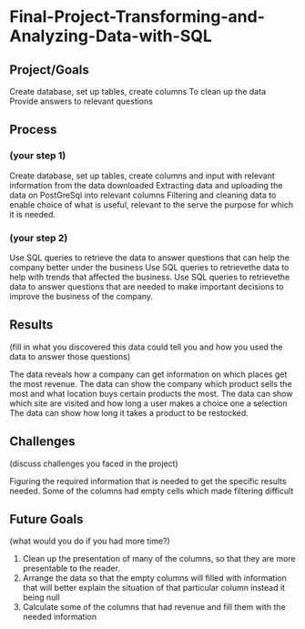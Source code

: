 # Final-Project-Transforming-and-Analyzing-Data-with-SQL

## Project/Goals
Create database, set up tables, create columns 
To clean up the data
Provide answers to relevant questions

## Process
### (your step 1) 
Create database, set up tables, create columns and input with relevant information from the data downloaded
Extracting data and uploading the data on PostGreSql into relevant columns
Filtering and cleaning data to enable choice of what is useful, relevant to the serve the purpose for which it is needed.

### (your step 2)
Use SQL queries to retrieve the data to answer questions that can help the company better under the business
Use SQL queries to retrievethe data to help with trends that affected the business.
Use SQL queries to retrievethe data to answer questions that are needed to make important decisions to improve the business of the company.

## Results
(fill in what you discovered this data could tell you and how you used the data to answer those questions)

The data reveals how a company can get information on which places get the most revenue.
The  data can show the company which product sells the most and what location buys certain products the most.
The data can show which site are visited and how long a user makes a choice one a selection
The data can show how long it takes a product to be restocked.

## Challenges 
(discuss challenges you faced in the project)

Figuring the required information that is needed to get the specific results needed.
Some of the columns had empty cells which made filtering difficult


## Future Goals
(what would you do if you had more time?)

1. Clean up the presentation of many of the columns, so that they are more presentable to the reader.
2. Arrange the data so that the empty columns will filled with information that will better explain the situation of that particular column instead it being null
3. Calculate some of the columns that had revenue and fill them with the needed information
